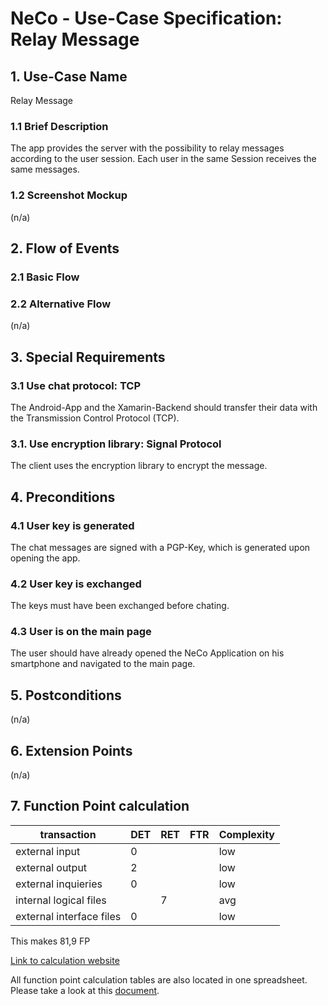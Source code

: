 # NeCo - Use-Case Specification: Relay Message

## 1. Use-Case Name
Relay Message

### 1.1 Brief Description
The app provides the server with the possibility to relay messages according to the user session.
Each user in the same Session receives the same messages.

### 1.2 Screenshot Mockup
(n/a)

## 2. Flow of Events

### 2.1 Basic Flow

<!-- ![basic flow] -->


### 2.2 Alternative Flow
(n/a)


## 3. Special Requirements
### 3.1 Use chat protocol: TCP
The Android-App and the Xamarin-Backend should transfer their data with the Transmission Control Protocol (TCP). 

### 3.1. Use encryption library: Signal Protocol
The client uses the encryption library to encrypt the message.


## 4. Preconditions

### 4.1 User key is generated
The chat messages are signed with a PGP-Key, which is generated upon opening the app.

### 4.2 User key is exchanged
The keys must have been exchanged before chating.

### 4.3 User is on the main page
The user should have already opened the NeCo Application on his smartphone and navigated to the main page.


## 5. Postconditions
(n/a)


## 6. Extension Points
(n/a)

## 7. Function Point calculation
|transaction|DET|RET|FTR|Complexity|
|---|---|---|---|---|
|external input|0|||low|
|external output|2|||low|
|external inquieries|0|||low|
|internal logical files||7||avg|
|external interface files|0|||low|

This makes 81,9 FP

[Link to calculation website][fp calculation]

All function point calculation tables are also located in one spreadsheet. Please take a look at this [document][fpc spreadsheet].


<!-- Link definitions: -->
[fpc spreadsheet]:<https://github.com/Haus4/NeCo/raw/develop/docs/sem_2/time_estimation_uc.xlsx> "Function point calculation spreadsheet"

[fp calculation]: <http://groups.umd.umich.edu/cis/course.des/cis525/js/f00/harvey/FP_Calc.html#FPCalc> "FP calculation"

[basic flow]: <link> "Relay Message Basic Flow"

